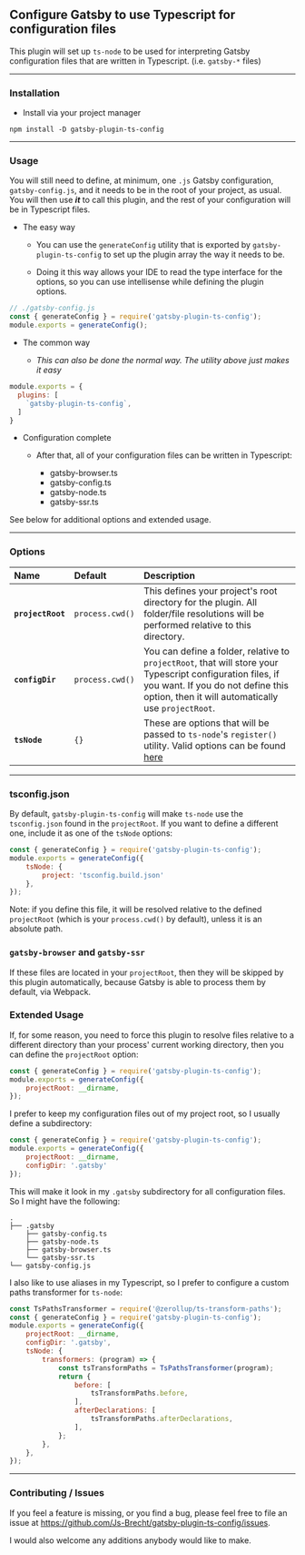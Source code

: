 ## Configure Gatsby to use Typescript for configuration files

This plugin will set up `ts-node` to be used for interpreting Gatsby configuration files
that are written in Typescript. (i.e. `gatsby-*` files)

---

### Installation

* Install via your project manager

```shell
npm install -D gatsby-plugin-ts-config
```

---

### Usage

You will still need to define, at minimum, one `.js` Gatsby configuration, `gatsby-config.js`,
and it needs to be in the root of your project, as usual.  You will then use _**it**_ to call this
plugin, and the rest of your configuration will be in Typescript files.

* The easy way

  * You can use the `generateConfig` utility that is exported by `gatsby-plugin-ts-config` to set up the
plugin array the way it needs to be.

  * Doing it this way allows your IDE to read the type interface for the options, so you can use intellisense
  while defining the plugin options.

```js
// ./gatsby-config.js
const { generateConfig } = require('gatsby-plugin-ts-config');
module.exports = generateConfig();
```

* The common way

  * _This can also be done the normal way.  The utility above just makes it easy_

```js
module.exports = {
  plugins: [
    `gatsby-plugin-ts-config`,
  ]
}
```

* Configuration complete

  * After that, all of your configuration files can be written in Typescript:

    * gatsby-browser.ts
    * gatsby-config.ts
    * gatsby-node.ts
    * gatsby-ssr.ts

See below for additional options and extended usage.

---

### Options

|Name|Default|Description|
|:---|:------|:----------|
|**`projectRoot`**|`process.cwd()`|This defines your project's root directory for the plugin.  All folder/file resolutions will be performed relative to this directory.|
|**`configDir`**|`process.cwd()`|You can define a folder, relative to `projectRoot`, that will store your Typescript configuration files, if you want.  If you do not define this option, then it will automatically use `projectRoot`.|
|**`tsNode`**|`{}`|These are options that will be passed to `ts-node`'s `register()` utility.  Valid options can be found [here](https://github.com/TypeStrong/ts-node#cli-and-programmatic-options)|

---

### tsconfig.json

By default, `gatsby-plugin-ts-config` will make `ts-node` use the `tsconfig.json` found in the `projectRoot`.  If you want to define a different one, include it as one of the `tsNode` options:

```js
const { generateConfig } = require('gatsby-plugin-ts-config');
module.exports = generateConfig({
    tsNode: {
        project: 'tsconfig.build.json'
    },
});
```

Note: if you define this file, it will be resolved relative to the defined `projectRoot` (which is your `process.cwd()` by default), unless it is an absolute path.

### `gatsby-browser` and `gatsby-ssr`

If these files are located in your `projectRoot`, then they will be skipped by this plugin automatically, because Gatsby is able to process them by default, via Webpack.

### Extended Usage

If, for some reason, you need to force this plugin to resolve files relative to a different directory than your process' current working directory, then you can define the `projectRoot` option:

```js
const { generateConfig } = require('gatsby-plugin-ts-config');
module.exports = generateConfig({
    projectRoot: __dirname,
});
```

I prefer to keep my configuration files out of my project root, so I usually define a subdirectory:

```js
const { generateConfig } = require('gatsby-plugin-ts-config');
module.exports = generateConfig({
    projectRoot: __dirname,
    configDir: '.gatsby'
});
```

This will make it look in my `.gatsby` subdirectory for all configuration files.  So I might have the following:

```text
.
├── .gatsby
    ├── gatsby-config.ts
    ├── gatsby-node.ts
    ├── gatsby-browser.ts
    └── gatsby-ssr.ts
└── gatsby-config.js
```

I also like to use aliases in my Typescript, so I prefer to configure a custom paths transformer for `ts-node`:

```js
const TsPathsTransformer = require('@zerollup/ts-transform-paths');
const { generateConfig } = require('gatsby-plugin-ts-config');
module.exports = generateConfig({
    projectRoot: __dirname,
    configDir: '.gatsby',
    tsNode: {
        transformers: (program) => {
            const tsTransformPaths = TsPathsTransformer(program);
            return {
                before: [
                    tsTransformPaths.before,
                ],
                afterDeclarations: [
                    tsTransformPaths.afterDeclarations,
                ],
            };
        },
    },
});
```

---

### Contributing / Issues

If you feel a feature is missing, or you find a bug, please feel free to file an issue at <https://github.com/Js-Brecht/gatsby-plugin-ts-config/issues>.

I would also welcome any additions anybody would like to make.
